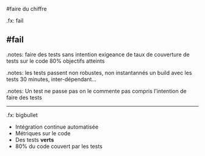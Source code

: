 #faire du chiffre

.fx: fail

## #fail
	
.notes: faire des tests sans intention exigeance de taux de couverture de tests sur le code 80% objectifs atteints 

.notes: les tests passent non robustes, non instantannés un build avec les tests 30 minutes, inter-dépendant... 

.notes: Un test ne passe pas on le commente pas compris l'intention de faire des tests

---

.fx: bigbullet

* Intégration continue automatisée
* Métriques sur le code
* Des tests <span class="green">**verts**</span>
* 80% du code couvert par les tests
